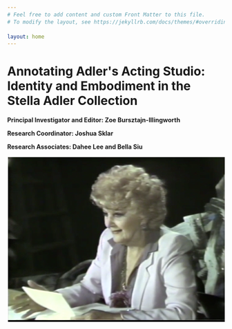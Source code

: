 ```yaml
---
# Feel free to add content and custom Front Matter to this file.
# To modify the layout, see https://jekyllrb.com/docs/themes/#overriding-theme-defaults

layout: home
---
```

# Annotating Adler's Acting Studio: Identity and Embodiment in the Stella Adler Collection 

**Principal Investigator and Editor: Zoe Bursztajn-Illingworth**

**Research Coordinator: Joshua Sklar**

**Research Associates: Dahee Lee and Bella Siu** 

<!DOCTYPE html>
<html lang="en">
<head>
    <meta charset="UTF-8">
    <meta name="viewport" content="width=device-width, initial-scale=1.0">
</head>
<body>
    <img src="https://github.com/annotatingadler/adler-project/raw/gh-pages/Adler%20Cover%20Image.png" alt="Adler Cover Image">
</body>
</html>
